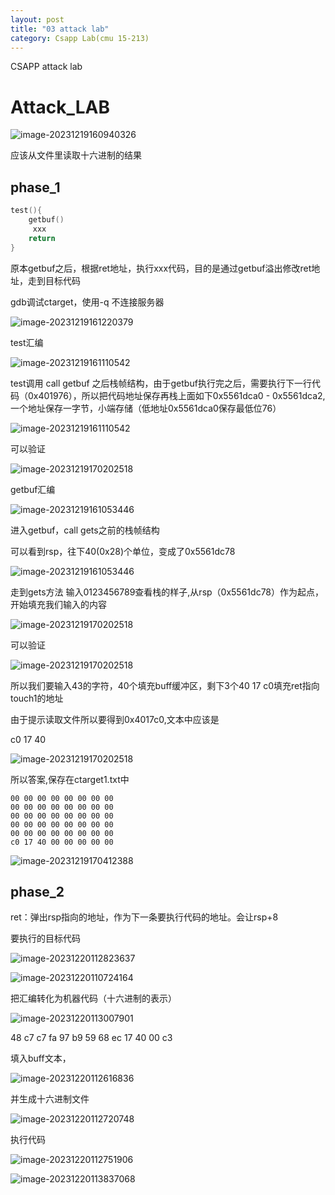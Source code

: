```yaml
---
layout: post
title: "03 attack lab"
category: Csapp Lab(cmu 15-213)
---
```


CSAPP attack lab

# Attack_LAB

![image-20231219160940326](/assets/Attack_LAB/image-20231219160940326.png)

应该从文件里读取十六进制的结果

## phase_1

```c
test(){
	getbuf()
     xxx
	return
}
```

原本getbuf之后，根据ret地址，执行xxx代码，目的是通过getbuf溢出修改ret地址，走到目标代码

gdb调试ctarget，使用-q 不连接服务器

![image-20231219161220379](/assets/Attack_LAB/image-20231219161220379.png)

test汇编

![image-20231219161110542](/assets/Attack_LAB/a1.png)

test调用 call getbuf 之后栈帧结构，由于getbuf执行完之后，需要执行下一行代码（0x401976），所以把代码地址保存再栈上面如下0x5561dca0 - 0x5561dca2,一个地址保存一字节，小端存储（低地址0x5561dca0保存最低位76）

![image-20231219161110542](/assets/Attack_LAB/attack0.png)

可以验证

![image-20231219170202518](/assets/Attack_LAB/attack2.png)

getbuf汇编

![image-20231219161053446](/assets/Attack_LAB/a4.png)



进入getbuf，call gets之前的栈帧结构

可以看到rsp，往下40(0x28)个单位，变成了0x5561dc78

![image-20231219161053446](/assets/Attack_LAB/a3.png)



走到gets方法 输入0123456789查看栈的样子,从rsp（0x5561dc78）作为起点，开始填充我们输入的内容

![image-20231219170202518](/assets/Attack_LAB/a5.png)

可以验证

![image-20231219170202518](/assets/Attack_LAB/attack1.png)

所以我们要输入43的字符，40个填充buff缓冲区，剩下3个40 17 c0填充ret指向touch1的地址

由于提示读取文件所以要得到0x4017c0,文本中应该是 

c0 17 40

![image-20231219170202518](/assets/Attack_LAB/image-20231219170202518.png)

所以答案,保存在ctarget1.txt中

```
00 00 00 00 00 00 00 00
00 00 00 00 00 00 00 00
00 00 00 00 00 00 00 00
00 00 00 00 00 00 00 00
00 00 00 00 00 00 00 00
c0 17 40 00 00 00 00 00
```

![image-20231219170412388](/assets/Attack_LAB/image-20231219170412388.png)

## phase_2

ret：弹出rsp指向的地址，作为下一条要执行代码的地址。会让rsp+8



要执行的目标代码

![image-20231220112823637](/assets/Attack_LAB/image-20231220112823637.png)

![image-20231220110724164](/assets/Attack_LAB/image-20231220110724164.png)

把汇编转化为机器代码（十六进制的表示）

![image-20231220113007901](/assets/Attack_LAB/image-20231220113007901.png)

48 c7 c7 fa 97 b9 59 68 ec 17 40 00  c3

填入buff文本，

![image-20231220112616836](/assets/Attack_LAB/image-20231220112616836.png)

并生成十六进制文件

![image-20231220112720748](/assets/Attack_LAB/image-20231220112720748.png)

执行代码

![image-20231220112751906](/assets/Attack_LAB/image-20231220112751906.png)



![image-20231220113837068](/assets/Attack_LAB/image-20231220113837068.png)
